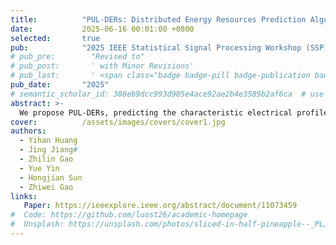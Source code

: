 ```yaml
---
title:          "PUL-DERs: Distributed Energy Resources Prediction Algorithm Via Pseudo-Labeling Unsupervised Learning"
date:           2025-06-16 00:01:00 +0800
selected:       true
pub:            "2025 IEEE Statistical Signal Processing Workshop (SSP)"
# pub_pre:        "Revised to"
# pub_post:       ' with Minor Revisions'
# pub_last:       ' <span class="badge badge-pill badge-publication badge-success">Spotlight</span>'
pub_date:       "2025"
# semantic_scholar_id: 388eb9dcc993d985e4ace92ae2b4e3589b2af6ca  # use this to retrieve citation count
abstract: >-
  We propose PUL-DERs, predicting the characteristic electrical profiles produced by EV and PV systems in the distribution network utilizing pseudo-labeling unsupervised learning.
cover:          /assets/images/covers/cover1.jpg
authors:
  - Yihan Huang
  - Jing Jiang#
  - Zhilin Gao
  - Yue Yin
  - Hongjian Sun
  - Zhiwei Gao
links:
   Paper: https://ieeexplore.ieee.org/abstract/document/11073459
#  Code: https://github.com/luost26/academic-homepage
#  Unsplash: https://unsplash.com/photos/sliced-in-half-pineapple--_PLJZmHZzk
---
```

